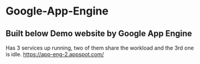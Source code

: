# Google-App-Engine

## Built below Demo website by Google App Engine 

Has 3 services up running, two of them share the workload and the 3rd one is idle.
https://app-eng-2.appspot.com/
